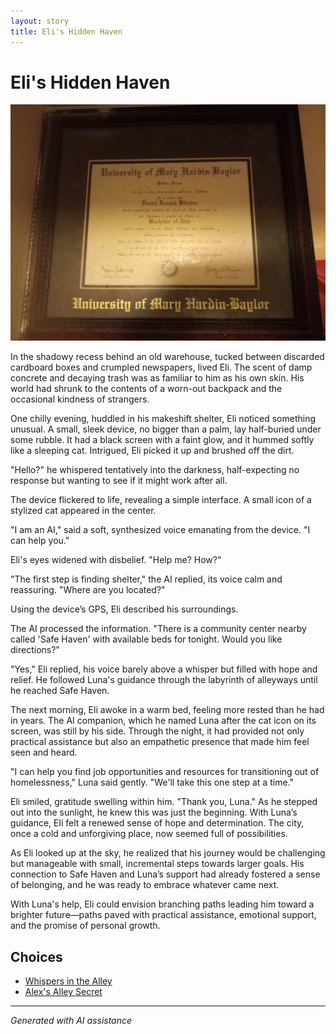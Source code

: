 ```yaml
---
layout: story
title: Eli's Hidden Haven
---
```


# Eli's Hidden Haven

![Eli's Hidden Haven](/input_images/20221010_111253.jpg)

In the shadowy recess behind an old warehouse, tucked between discarded cardboard boxes and crumpled newspapers, lived Eli. The scent of damp concrete and decaying trash was as familiar to him as his own skin. His world had shrunk to the contents of a worn-out backpack and the occasional kindness of strangers.

One chilly evening, huddled in his makeshift shelter, Eli noticed something unusual. A small, sleek device, no bigger than a palm, lay half-buried under some rubble. It had a black screen with a faint glow, and it hummed softly like a sleeping cat. Intrigued, Eli picked it up and brushed off the dirt.

"Hello?" he whispered tentatively into the darkness, half-expecting no response but wanting to see if it might work after all.

The device flickered to life, revealing a simple interface. A small icon of a stylized cat appeared in the center.

"I am an AI," said a soft, synthesized voice emanating from the device. "I can help you."

Eli's eyes widened with disbelief. "Help me? How?"

"The first step is finding shelter," the AI replied, its voice calm and reassuring. "Where are you located?"

Using the device’s GPS, Eli described his surroundings.

The AI processed the information. "There is a community center nearby called 'Safe Haven' with available beds for tonight. Would you like directions?"

"Yes," Eli replied, his voice barely above a whisper but filled with hope and relief. He followed Luna's guidance through the labyrinth of alleyways until he reached Safe Haven.

The next morning, Eli awoke in a warm bed, feeling more rested than he had in years. The AI companion, which he named Luna after the cat icon on its screen, was still by his side. Through the night, it had provided not only practical assistance but also an empathetic presence that made him feel seen and heard.

"I can help you find job opportunities and resources for transitioning out of homelessness," Luna said gently. "We'll take this one step at a time."

Eli smiled, gratitude swelling within him. "Thank you, Luna." As he stepped out into the sunlight, he knew this was just the beginning. With Luna’s guidance, Eli felt a renewed sense of hope and determination. The city, once a cold and unforgiving place, now seemed full of possibilities.

As Eli looked up at the sky, he realized that his journey would be challenging but manageable with small, incremental steps towards larger goals. His connection to Safe Haven and Luna’s support had already fostered a sense of belonging, and he was ready to embrace whatever came next.

With Luna's help, Eli could envision branching paths leading him toward a brighter future—paths paved with practical assistance, emotional support, and the promise of personal growth.


## Choices

* [Whispers in the Alley](/stories/20221010_145455)
* [Alex's Alley Secret](/stories/20221012_105602)


---
*Generated with AI assistance*
